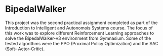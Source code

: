 # BipedalWalker

This project was the second practical assignment completed as part of the Introduction to Intelligent and Autonomois Systems course. The focus of this work was to explore different Reinforcement Learning approaches to solve the BipedalWalker-v3 environment from Gymnasium. Some of the tested algorithms were the PPO (Proximal Policy Optimization) and the SAC (Soft- Actor-Critic).
